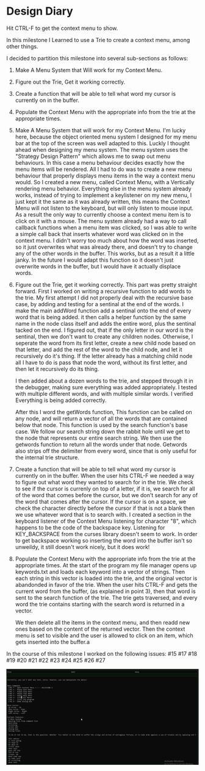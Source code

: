 # Design Diary

Hit CTRL-F to get the context menu to show.

In this milestone I Learned to use a Trie to create a context menu, among other things.

I decided to partition this milestone into several sub-sections as follows:
1. Make A Menu System that Will work for my Context Menu.
2. Figure out the Trie, Get it working correctly.
3. Create a function that will be able to tell what word my cursor is currently on in the buffer.
4. Populate the Context Menu with the appropriate info from the trie at the appropriate times.



1. Make A Menu System that will work for my Context Menu.
   I'm lucky here, because the object oriented menu system I designed for my menu bar at the top of
   the screen was well adapted to this. Luckly I thought ahead when designing my menu system.
   The menu system uses the "Strategy Design Pattern" which allows me to swap out menu behaviours.
   In this case a menu behaviour decides exactly how the menu items will be rendered. All I had to
   do was to create a new menu behaviour that properly displays menu items in the way a context menu 
   would. So I created a new menu, called Context Menu, with a Vertically rendering menu behavior.
   Everything else in the menu system already works, instead of trying to implement a keylistener
   on my new menu, I just kept it the same as it was already written, this means the Context Menu
   will not listen to the keyboard, but will only listen to mouse input. As a result the only way
   to currently choose a context menu item is to click on it with a mouse. The menu system already
   had a way to call callback functions when a menu item was clicked, so I was able to write
   a simple call back that inserts whatever word was clicked on in the context menu. I didn't worry
   too much about how the word was inserted, so it just overwrites what was already there, and doesn't
   try to change any of the other words in the buffer. This works, but as a result it a little janky.
   In the future I would adapt this function so it doesn't just overwrite words in the buffer, but
   I would have it actually displace words.
   
   
2. Figure out the Trie, get it working correctly.
   This part was pretty straight forward. First I worked on writing a recursive function to add words
   to the trie. My first attempt I did not properly deal with the recursive base case, by adding and
   testing for a sentinal at the end of the words.
   I make the main addWord function add a sentinal onto the end of every word that is being added.
   it then calls a helper function by the same name in the node class itself and adds the entire
   word, plus the sentinal tacked on the end. I figured out, that if the only letter in our word
   is the sentinal, then we don't want to create any children nodes. Otherwise, I seperate the word
   from its first letter, create a new child node based on that letter, and add the rest of the word
   to the child node, and let it recursively do it's thing. If the letter already has a matching child
   node all I have to do is pass that node the word, without its first letter, and then let it
   recursively do its thing.
   
   I then added about a dozen words to the trie, and stepped through it in the debugger, making sure
   everything was added appropriately. I tested with multiple different words, and with multiple similar
   words. I verified Everything is being added correctly.
   
   After this I word the getWords function, This function can be called on any node, and will return
   a vector of all the words that are contained below that node. This function is used by the search
   function's base case. We follow our search string down the rabbit hole until we get to the node
   that represents our entire search string. We then use the getwords function to return all the words
   under that node. Getwords also strips off the delimiter from every word, since that is only useful
   for the internal trie structure. 
   
3. Create a function that will be able to tell what word my cursor is currently on in the buffer.
    When the user hits CTRL-F we needed a way to figure out what word they wanted to search for in
	the trie. We check to see if the cursor is currenly on top of a letter, if it is, we search for
	all of the word that comes before the cursor, but we don't search for any of the word that comes
	after the cursor. If the cursor is on a space, we check the character directly before the cursor
	if that is not a blank then we use whatever word that is to search with.  I created a section in 
	the keyboard listener of the Context Menu listening for character "8", 
   which happens to be the code of the backspace key. Listening for KEY_BACKSPACE from the curses
   library doesn't seem to work. In order to get backspace working so inserting the word into the
   buffer isn't so unweildy, it still doesn't work nicely, but it does work!
   
4. Populate the Context Menu with the appropriate info from the trie at the appropriate times.
   At the start of the program my file manager opens up keywords.txt and loads each keyword into
   a vector of strings. Then each string in this vector is loaded into the trie, and the original
   vector is abandonded in favor of the trie. When the user hits CTRL-F and gets the current word 
   from the buffer, (as explained in point 3), then that word is sent to the search function of the
   trie. The trie gets traversed, and every word the trie contains starting with the search word
   is returned in a vector.
   
   We then delete all the items in the context menu, and then readd new ones based on the content
   of the returned vector. Then the context menu is set to visible and the user is allowed to
   click on an item, which gets inserted into the buffer.a
   
In the course of this milestone I worked on the following issues:
#15 #17 #18 #19 #20 #21 #22 #23 #24 #25 #26 #27

![Demo](textEditorDemo_MILESTONE5.gif)
   
   
  